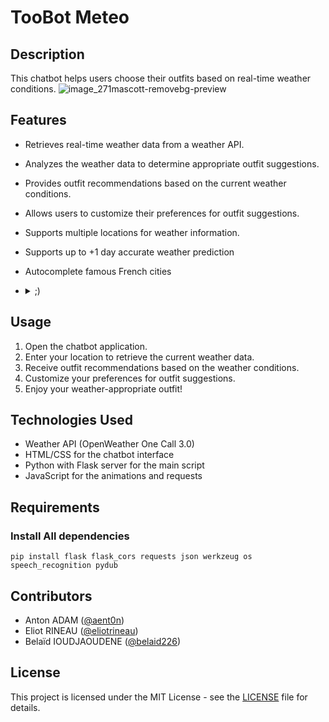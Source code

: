 # TooBot Meteo
## Description
This chatbot helps users choose their outfits based on real-time weather conditions.
![image_271mascott-removebg-preview](https://github.com/eliotrineau/ChatBotMeteo/assets/116871473/ddf06adf-b76d-4633-a922-1b5b0bfc8175)


## Features
- Retrieves real-time weather data from a weather API.
- Analyzes the weather data to determine appropriate outfit suggestions.
- Provides outfit recommendations based on the current weather conditions.
- Allows users to customize their preferences for outfit suggestions.
- Supports multiple locations for weather information.
- Supports up to +1 day accurate weather prediction
- Autocomplete famous French cities
- <details>
    <summary>;)</summary>
  
    25/20 s'il-vous-plaît monsieur 🤝
  </details>

## Usage
1. Open the chatbot application.
2. Enter your location to retrieve the current weather data.
3. Receive outfit recommendations based on the weather conditions.
4. Customize your preferences for outfit suggestions.
5. Enjoy your weather-appropriate outfit!

## Technologies Used
- Weather API (OpenWeather One Call 3.0)
- HTML/CSS for the chatbot interface
- Python with Flask server for the main script
- JavaScript for the animations and requests

## Requirements

### Install All dependencies
```
pip install flask flask_cors requests json werkzeug os speech_recognition pydub
```


## Contributors
- Anton ADAM ([@aent0n](https://github.com/aent0n))
- Eliot RINEAU ([@eliotrineau](https://github.com/eliotrineau))
- Belaïd IOUDJAOUDENE ([@belaid226](https://github.com/belaid226))

## License
This project is licensed under the MIT License - see the [LICENSE](LICENSE) file for details.

